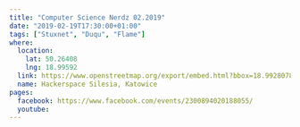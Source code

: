 ```yaml
---
title: "Computer Science Nerdz 02.2019"
date: "2019-02-19T17:30:00+01:00"
tags: ["Stuxnet", "Duqu", "Flame"]
where:
  location:
    lat: 50.26408
    lng: 18.99592
  link: https://www.openstreetmap.org/export/embed.html?bbox=18.992807865142826%2C50.263001078887285%2C18.998993039131168%2C50.265159763081904&layer=mapnik&marker=50.264079575913314%2C18.995900452136993
  name: Hackerspace Silesia, Katowice
pages:
  facebook: https://www.facebook.com/events/2300894020188055/
  youtube:
---
```


<section>
  <schedule>
    <person-profile
      avatar="wojciech_gawronski.jpg"
      name="Wojciech Gawronski"
      bio="Software Engineer and Cloud Architect"
      title="Stuxnet, Duqu and Flame"
      abstract="Stuxnet is one of the most complicated hardware hacks in the history of computer security - for both political and technical reasons. However, history, origin and what happened beyond is as interesting as technical part. I will do my best to show you a complete story behind, with technical details included."
      social='{ "twitter": "https://twitter.com/afronski", "github": "https://github.com/afronski", "linkedin": "https://www.linkedin.com/in/afronski", "facebook": "https://www.facebook.com/afronski", "www": "http://afronski.pl" }'>
    </person-profile>
  </schedule>
</section>

